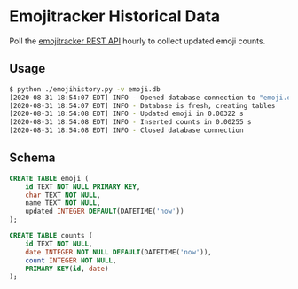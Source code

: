 # Emojitracker Historical Data

Poll the [emojitracker REST API][] hourly to collect updated emoji counts.

## Usage

```bash
$ python ./emojihistory.py -v emoji.db
[2020-08-31 18:54:07 EDT] INFO - Opened database connection to "emoji.db"
[2020-08-31 18:54:07 EDT] INFO - Database is fresh, creating tables
[2020-08-31 18:54:08 EDT] INFO - Updated emoji in 0.00322 s
[2020-08-31 18:54:08 EDT] INFO - Inserted counts in 0.00255 s
[2020-08-31 18:54:08 EDT] INFO - Closed database connection
```

## Schema

```sql
CREATE TABLE emoji (
    id TEXT NOT NULL PRIMARY KEY,
    char TEXT NOT NULL,
    name TEXT NOT NULL,
    updated INTEGER DEFAULT(DATETIME('now'))
);

CREATE TABLE counts (
    id TEXT NOT NULL,
    date INTEGER NOT NULL DEFAULT(DATETIME('now')),
    count INTEGER NOT NULL,
    PRIMARY KEY(id, date)
);
```

[emojitracker REST API]: https://github.com/emojitracker/emojitrack-rest-api
